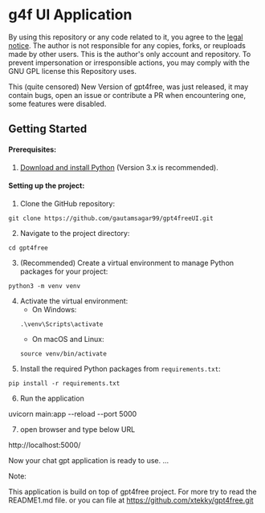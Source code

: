 # g4f UI Application

By using this repository or any code related to it, you agree to the [legal notice](./LEGAL_NOTICE.md). The author is not responsible for any copies, forks, or reuploads made by other users. This is the author's only account and repository. To prevent impersonation or irresponsible actions, you may comply with the GNU GPL license this Repository uses.

This (quite censored) New Version of gpt4free, was just released, it may contain bugs, open an issue or contribute a PR when encountering one, some features were disabled.

## Getting Started

#### Prerequisites:

1. [Download and install Python](https://www.python.org/downloads/) (Version 3.x is recommended).

#### Setting up the project:

1. Clone the GitHub repository:

```
git clone https://github.com/gautamsagar99/gpt4freeUI.git
```

2. Navigate to the project directory:

```
cd gpt4free
```

3. (Recommended) Create a virtual environment to manage Python packages for your project:

```
python3 -m venv venv
```

4. Activate the virtual environment:
   - On Windows:
   ```
   .\venv\Scripts\activate
   ```
   - On macOS and Linux:
   ```
   source venv/bin/activate
   ```
5. Install the required Python packages from `requirements.txt`:

```
pip install -r requirements.txt
```

6. Run the application

uvicorn main:app --reload --port 5000

7. open browser and type below URL

http://localhost:5000/

Now your chat gpt application is ready to use.
...

Note:

This application is build on top of gpt4free project.
For more try to read the README1.md file.
or you can file at https://github.com/xtekky/gpt4free.git
